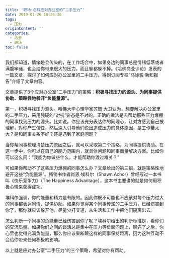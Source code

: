 ```yaml
---
title: '职场:怎样应对办公室的“二手压力”'
date: 2019-01-26 10:34:36
tags:
  - 压力
originContent: ''
categories:
  - 内参
  - 职场
toc: false
---
```

我们都知道，情绪是会传染的，在工作场合中，如果身边的同事总是情绪低落或者满腹牢骚，也会给你带来很大的压力。而且躲都躲不掉。《哈佛商业评论》发表的一篇文章，探讨了如何应对办公室里的二手压力。得到订阅专栏“马徐骏·新知报告”介绍了文章内容。

文章提供了3个应对办公室“二手压力”的策略：**积极寻找压力的源头、为同事提供协助、策略性地躲开“负能量源”。**

第一，积极寻找压力源头。哈佛大学心理学家苏珊·大卫认为，想要解决办公室里的二手压力，采用强硬的“对抗”姿态是不对的，正确的做法是去帮助那些压力爆棚的同事找到压力的源头。比如说，你应该充分表达你的同理心，让对方感到自己被理解，对你产生信任，然后深入引导他们说出造成压力的具体原因，是工作量太大？是和同事关系不好？还是遇到了家庭问题？

当你帮同事梳理清楚压力原因之后，就可以采取第二个策略，为同事提供协助。在这一步中，你可以在自己的能力范围内，就具体问题和同事商量解决方案。比如你可以这么问：“我能为你做些什么，才能帮助你渡过难关？”

可如果你帮助不了这些压力爆棚的同事怎么办？文章给出的第三招，就是策略性地避开这些“负能量源”。畅销书作者肖恩·埃科尔（Shawn Achor）曾经写过一本书叫《快乐竞争力》（The Happiness Advantage），这本书主要讲的就是如何用积极心理来获得成功。

埃科尔强调，你的能量和精力是有限的。因此你既不可能也不应该对每个压力过大的同事都表达同情、提供协助。如果你觉得某个同事传递的二手压力，已经伤害到你了，那你就应该躲开他，尽量少打交道，从生活和工作中把他们隔离出去。

怎么判断一个同事的负能量已经伤害到你了呢？埃科尔给出的判断标准是，看你们的交流质量。如果你们之间的谈话总是集中在压力等负面问题上，聊完了之后，你心里也觉得充满负能量，那么你应该果断跟这样的同事保持距离，因为这种互动不会给你带来任何积极的影响。

以上就是应对办公室“二手压力”的三个策略，希望对你有帮助。